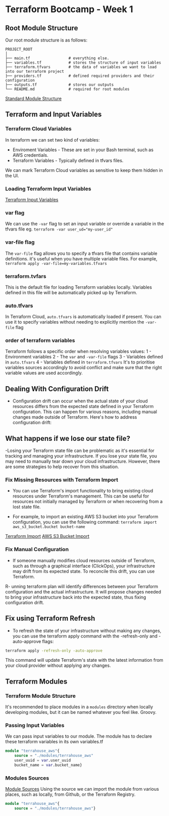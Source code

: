# Terraform Bootcamp - Week 1

## Root Module Structure
Our root module structure is as follows: 
```
PROJECT_ROOT
│
├── main.tf                 # everything else.
├── variables.tf            # stores the structure of input variables
├── terraform.tfvars        # the data of variables we want to load into our terraform project
├── providers.tf            # defined required providers and their configuration
├── outputs.tf              # stores our outputs
└── README.md               # required for root modules
```
[Standard Module Structure](https://developer.hashicorp.com/terraform/language/modules/develop/structure)

## Terraform and Input Variables

### Terraform Cloud Variables

In terraform we can set two kind of variables:
- Enviroment Variables - These are set in your Bash terminal, such as AWS credentials.
- Terraform Variables - Typically defined in tfvars files.

We can mark Terraform Cloud variables as sensitive to keep them hidden in the UI.

### Loading Terraform Input Variables

[Terraform Input Variables](https://developer.hashicorp.com/terraform/language/values/variables)

### var flag
We can use the `-var` flag to set an input variable or override a variable in the tfvars file eg. `terraform -var user_ud="my-user_id"`

### var-file flag

The `var-file` flag allows you to specify a tfvars file that contains variable definitions. it's useful when you have multiple variable files. 
For example, `terraform apply -var-file=my-variables.tfvars`

### terraform.tvfars

This is the default file for loading Terraform variables locally. Variables defined in this file will be automatically picked up by Terraform. 

### auto.tfvars

In Terraform Cloud, `auto.tfvars` is automatically loaded if present. You can use it to specify variables without needing to explicitly mention the `-var-file` flag

### order of terraform variables

Terraform follows a specific order when resolving variables values:
1 - Environment variables
2 - The `var` and `-var-file` flags
3 - Variables defined in `auto.tfvars`
4 - Variables defined in `terraform.tfvars`
It's to prioritise variables sources accordingly to avoid conflict and make sure that the right variable values are used accordingly. 

## Dealing With Configuration Drift
- Configuration drift can occur when the actual state of your cloud resources differs from the expected state defined in your Terraform configuration. This can happen for various reasons, including manual changes made outside of Terraform. Here's how to address configuration drift:
## What happens if we lose our state file?

-Losing your Terraform state file can be problematic as it's essential for tracking and managing your infrastructure. 
If you lose your state file, you may need to manually tear down your cloud infrastructure. However, there are some strategies to help recover from this situation.

### Fix Missing Resources with Terraform Import

- You can use Terraform's import functionality to bring existing cloud resources under Terraform's management. This can be useful for resources not initially managed by Terraform or when recovering from a lost state file.

- For example, to import an existing AWS S3 bucket into your Terraform configuration, you can use the following command:
`terraform import aws_s3_bucket.bucket bucket-name`

[Terraform Import](https://developer.hashicorp.com/terraform/cli/import)
[AWS S3 Bucket Import](https://registry.terraform.io/providers/hashicorp/aws/latest/docs/resources/s3_bucket#import)

### Fix Manual Configuration
- If someone manually modifies cloud resources outside of Terraform, such as through a graphical interface (ClickOps), your infrastructure may drift from its expected state. To reconcile this drift, you can use Terraform.

R- unning terraform plan will identify differences between your Terraform configuration and the actual infrastructure. It will propose changes needed to bring your infrastructure back into the expected state, thus fixing configuration drift.

## Fix using Terraform Refresh
- To refresh the state of your infrastructure without making any changes, you can use the terraform apply command with the -refresh-only and -auto-approve flags:

```sh
terraform apply -refresh-only -auto-approve
```
This command will update Terraform's state with the latest information from your cloud provider without applying any changes.

## Terraform Modules

### Terraform Module Structure
It's recommended to place modules in a `modules` directory when locally developing modules, but it can be named whatever you feel like. Groovy. 

### Passing Input Variables
We can pass input variables to our module. The module has to declare these terraform variables in its own variables.tf

```terraform
module "terrahouse_aws"{
    source = "./modules/terrahouse_aws"
    user_uuid = var.user_uuid
    bucket_name = var.bucket_name}
```

### Modules Sources
[Module Sources](https://developer.hashicorp.com/terraform/language/modules/sources)
Using the source we can import the module from various places, such as locally, from Github, or the Terraform Registry.

```terraform
module "terrahouse_aws"{
    source = "./modules/terrahouse_aws"}
```